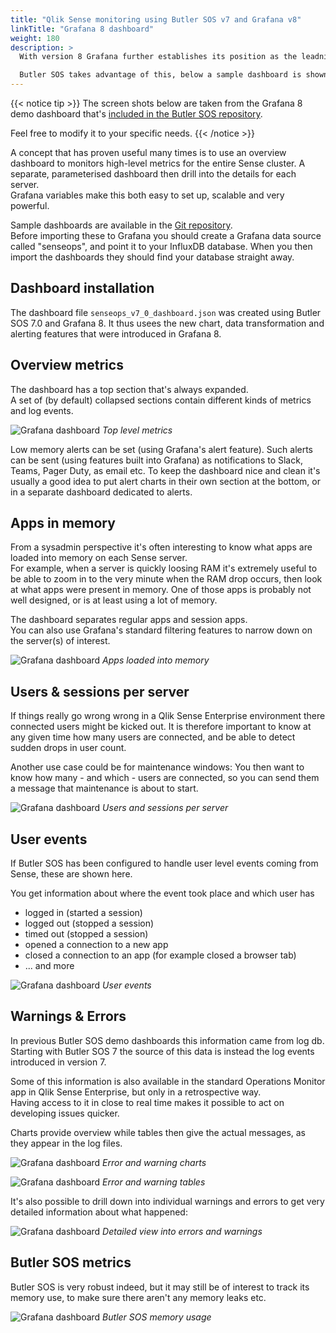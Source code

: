 ```yaml
---
title: "Qlik Sense monitoring using Butler SOS v7 and Grafana v8"
linkTitle: "Grafana 8 dashboard"
weight: 180
description: >
  With version 8 Grafana further establishes its position as the leadning open source platform for obervability and real-time dashboards.  

  Butler SOS takes advantage of this, below a sample dashboard is shown. 
---
```



{{< notice tip >}}
The screen shots below are taken from the Grafana 8 demo dashboard that's [included in the Butler SOS repository](https://github.com/ptarmiganlabs/butler-sos/blob/master/docs/grafana/senseops_v7_0_dashboard.json).

Feel free to modify it to your specific needs.
{{< /notice >}}

A concept that has proven useful many times is to use an overview dashboard to monitors high-level metrics for the entire Sense cluster. A separate, parameterised dashboard then drill into the details for each server.  
Grafana variables make this both easy to set up, scalable and very powerful.

Sample dashboards are available in the [Git repository](https://github.com/ptarmiganlabs/butler-sos/tree/master/docs/grafana).  
Before importing these to Grafana you should create a Grafana data source called "senseops", and point it to your InfluxDB database. When you then import the dashboards they should find your database straight away.

## Dashboard installation

The dashboard file `senseops_v7_0_dashboard.json` was created using Butler SOS 7.0 and Grafana 8. It thus usees the new chart, data transformation and alerting features that were introduced in Grafana 8.

## Overview metrics

The dashboard has a top section that's always expanded.  
A set of (by default) collapsed sections contain different kinds of metrics and log events.

![Grafana dashboard](butlersos_7_0_main_metrics.png "Top level metrics")
*Top level metrics*

Low memory alerts can be set (using Grafana's alert feature). Such alerts can be sent (using features built into Grafana) as notifications to Slack, Teams, Pager Duty, as email etc.
To keep the dashboard nice and clean it's usually a good idea to put alert charts in their own section at the bottom, or in a separate dashboard dedicated to alerts.

## Apps in memory

From a sysadmin perspective it's often interesting to know what apps are loaded into memory on each Sense server.  
For example, when a server is quickly loosing RAM it's extremely useful to be able to zoom in to the very minute when the RAM drop occurs, then look at what apps were present in memory. One of those apps is probably not well designed, or is at least using a lot of memory.

The dashboard separates regular apps and session apps.  
You can also use Grafana's standard filtering features to narrow down on the server(s) of interest.

![Grafana dashboard](butlersos_7_0_apps_in_memory.png "Apps loaded into memory")
*Apps loaded into memory*

## Users & sessions per server

If things really go wrong wrong in a Qlik Sense Enterprise environment there connected users might be kicked out. It is therefore important to know at any given time how many users are connected, and be able to detect sudden drops in user count.

Another use case could be for maintenance windows: You then want to know how many - and which - users are connected, so you can send them a message that maintenance is about to start.

![Grafana dashboard](butlersos_7_0_users_sessions.png "Users and sessions per server")
*Users and sessions per server*

## User events

If Butler SOS has been configured to handle user level events coming from Sense, these are shown here.

You get information about where the event took place and which user has

- logged in (started a session)
- logged out (stopped a session)
- timed out (stopped a session)
- opened a connection to a new app
- closed a connection to an app (for example closed a browser tab)
- ... and more

![Grafana dashboard](butlersos_7_0_users_events.png "Users and sessions per server")
*User events*

## Warnings & Errors

In previous Butler SOS demo dashboards this information came from log db.  
Starting with Butler SOS 7 the source of this data is instead the log events introduced in version 7.

Some of this information is also available in the standard Operations Monitor app in Qlik Sense Enterprise, but only in a retrospective way.  
Having access to it in close to real time makes it possible to act on developing issues quicker.

Charts provide overview while tables then give the actual messages, as they appear in the log files.

![Grafana dashboard](butlersos_7_0_errors_warnings_charts.png "Error and warning charts")
*Error and warning charts*

![Grafana dashboard](butlersos_7_0_errors_warnings_table.png "Error and warning tables")
*Error and warning tables*

It's also possible to drill down into individual warnings and errors to get very detailed information about what happened:

![Grafana dashboard](butlersos_7_0_errors_warnings_table_details.png "Error and warning tables")
*Detailed view into errors and warnings*

## Butler SOS metrics

Butler SOS is very robust indeed, but it may still be of interest to track its memory use, to make sure there aren't any memory leaks etc.

![Grafana dashboard](butlersos_7_0_butlersos_memory.png "Butler SOS memory usage")
*Butler SOS memory usage*
